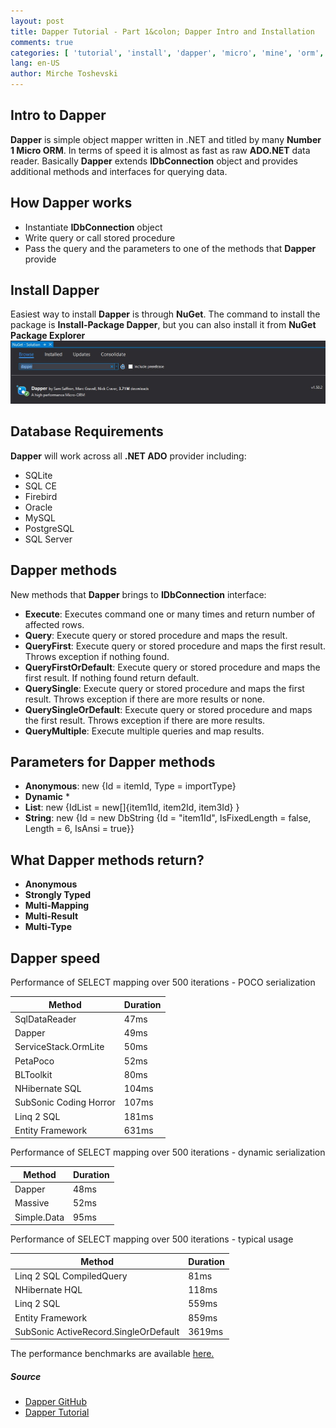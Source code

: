 ```yaml
---
layout: post
title: Dapper Tutorial - Part 1&colon; Dapper Intro and Installation
comments: true
categories: [ 'tutorial', 'install', 'dapper', 'micro', 'mine', 'orm', 'mssql', 'mysql' ]
lang: en-US
author: Mirche Toshevski
---
```

Intro to **Dapper**
------
**Dapper** is simple object mapper written in .NET and titled by many **Number 1 Micro ORM**. In terms of speed it is almost as fast as raw **ADO.NET** data reader. Basically **Dapper** extends **IDbConnection** object and provides additional methods and interfaces for querying data.

How **Dapper** works
------
* Instantiate **IDbConnection** object
* Write query or call stored procedure
* Pass the query and the parameters to one of the methods that **Dapper** provide

Install **Dapper**
------
Easiest way to install **Dapper** is through **NuGet**. The command to install the package is **Install-Package Dapper**, but you can also install it from **NuGet Package Explorer**
![too](../assets/images/dt1_1.jpg 'NuGet Package Explorer')

Database Requirements
------
**Dapper** will work across all **.NET ADO** provider including:
* SQLite
* SQL CE
* Firebird
* Oracle
* MySQL
* PostgreSQL
* SQL Server

**Dapper** methods
------
New methods that **Dapper** brings to **IDbConnection** interface:
* **Execute**: Executes command one or many times and return number of affected rows.
* **Query**: Execute query or stored procedure and maps the result.
* **QueryFirst**: Execute query or stored procedure and maps the first result. Throws exception if nothing found.
* **QueryFirstOrDefault**: Execute query or stored procedure and maps the first result. If nothing found return default.
* **QuerySingle**: Execute query or stored procedure and maps the first result. Throws exception if there are more results or none.
* **QuerySingleOrDefault**: Execute query or stored procedure and maps the first result. Throws exception if there are more results.
* **QueryMultiple**: Execute multiple queries and map results.

Parameters for **Dapper** methods
------
* **Anonymous**: new {Id = itemId, Type = importType}
* **Dynamic**
	* 
* **List**: new {IdList = new[]{item1Id, item2Id, item3Id} }
* **String**: new {Id = new DbString {Id = "item1Id", IsFixedLength = false, Length = 6, IsAnsi = true}}

What **Dapper** methods return?
------
* **Anonymous**
* **Strongly Typed**
* **Multi-Mapping**
* **Multi-Result**
* **Multi-Type**

**Dapper** speed
------
Performance of SELECT mapping over 500 iterations - POCO serialization

| Method | Duration |
|--------|--------|
|SqlDataReader|47ms|
|Dapper|49ms|
|ServiceStack.OrmLite|50ms|
|PetaPoco|52ms|
|BLToolkit|80ms|
|NHibernate SQL|104ms|
|SubSonic Coding Horror|107ms|
|Linq 2 SQL|181ms|
|Entity Framework|631ms|

Performance of SELECT mapping over 500 iterations - dynamic serialization

| Method | Duration |
|--------|--------|
|Dapper|48ms|
|Massive|52ms|
|Simple.Data|95ms|

Performance of SELECT mapping over 500 iterations - typical usage

| Method | Duration |
|--------|--------|
|Linq 2 SQL CompiledQuery|81ms|
|NHibernate HQL|118ms|
|Linq 2 SQL|559ms|
|Entity Framework|859ms|
|SubSonic ActiveRecord.SingleOrDefault|3619ms|

The performance benchmarks are available [here.](https://github.com/StackExchange/Dapper/tree/master/Dapper.Tests.Performance)

##### Source
* [Dapper GitHub](https://github.com/StackExchange/Dapper)
* [Dapper Tutorial](http://dapper-tutorial.net/dapper)